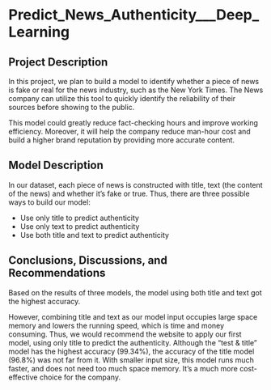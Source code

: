 # Predict_News_Authenticity___Deep_Learning
## Project Description
In this project, we plan to build a model to identify whether a piece of news is fake or real for the news industry, such as the New York Times. The News company can utilize this tool to quickly identify the reliability of their sources before showing to the public. 

This model could greatly reduce fact-checking hours and improve working efficiency. Moreover, it will help the company reduce man-hour cost and build a higher brand reputation by providing more accurate content.

## Model Description
In our dataset, each piece of news is constructed with title, text (the content of the news) and whether it’s fake or true. Thus, there are three possible ways to build our model:
- Use only title to predict authenticity
- Use only text to predict authenticity
- Use both title and text to predict authenticity

## Conclusions, Discussions, and Recommendations
Based on the results of three models, the model using both title and text got the highest accuracy. 

However, combining title and text as our model input occupies large space memory and lowers the running speed, which is time and money consuming. Thus, we would recommend the website to apply our first model, using only title to predict the authenticity. Although the “test & title” model has the highest accuracy (99.34%), the accuracy of the title model (96.8%) was not far from it. With smaller input size, this model runs much faster, and does not need too much space memory. It’s a much more cost-effective choice for the company.
